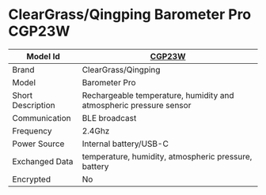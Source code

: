 # ClearGrass/Qingping Barometer Pro CGP23W

|Model Id|[CGP23W](https://github.com/theengs/decoder/blob/development/src/devices/CGP23W_json.h)|
|-|-|
|Brand|ClearGrass/Qingping|
|Model|Barometer Pro|
|Short Description|Rechargeable temperature, humidity and atmospheric pressure sensor|
|Communication|BLE broadcast|
|Frequency|2.4Ghz|
|Power Source|Internal battery/USB-C|
|Exchanged Data|temperature, humidity, atmospheric pressure, battery|
|Encrypted|No|
